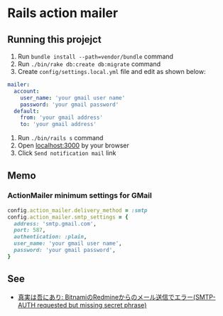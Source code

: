 # Rails action mailer

## Running this projejct

1. Run `bundle install --path=vendor/bundle` command
1. Run `./bin/rake db:create db:migrate` command
1. Create `config/settings.local.yml` file and edit as shown below:
```yaml
mailer:
  account:
    user_name: 'your gmail user name'
    password: 'your gmail password'
  default:
    from: 'your gmail address'
    to: 'your gmail address'
```
1. Run `./bin/rails s` command
1. Open [localhost:3000](http://localhost:3000/) by your browser
1. Click `Send notification mail` link

## Memo

### ActionMailer minimum settings for GMail

```ruby
config.action_mailer.delivery_method = :smtp
config.action_mailer.smtp_settings = {
  address: 'smtp.gmail.com',
  port: 587,
  authentication: :plain,
  user_name: 'your gmail user name',
  password: 'your gmail password',
}
```

## See

* [真実は吾にあり: BitnamiのRedmineからのメール送信でエラー(SMTP-AUTH requested but missing secret phrase)](http://blog.sincerity.me/2013/12/bitnamiredminesmtp-auth-requested-but.html)
